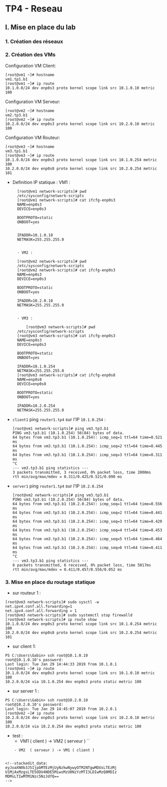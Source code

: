 #   TP4 - Reseau
## I. Mise en place du lab

### 1. Création des réseaux
### 2. Création des VMs

Configuration VM Client:

```
[root@vm1 ~]# hostname
vm1.tp1.b1
[root@vm1 ~]# ip route
10.1.0.0/24 dev enp0s3 proto kernel scope link src 10.1.0.10 metric 100
```

Configuration VM Serveur:

```
[root@vm2 ~]# hostname
vm2.tp3.b1
[root@vm2 ~]# ip route
10.2.0.0/24 dev enp0s3 proto kernel scope link src 10.2.0.10 metric 100
```

Configuration VM Routeur:

```
[root@vm3 ~]# hostname
vm3.tp1.b1
[root@vm3 ~]# ip route
10.1.0.0/24 dev enp0s3 proto kernel scope link src 10.1.0.254 metric 100
10.2.0.0/24 dev enp0s8 proto kernel scope link src 10.2.0.254 metric 101
```

* Definition IP statique :
VM1 :
	

		[root@vm1 network-scripts]# pwd
		/etc/sysconfig/network-scripts
		[root@vm1 network-scripts]# cat ifcfg-enp0s3
		NAME=enp0s3
		DEVICE=enp0s3

		BOOTPROTO=static
		ONBOOT=yes


		IPADDR=10.1.0.10
		NETMASK=255.255.255.0
				

		- VM2 : 
		
		[root@vm2 network-scripts]# pwd
		/etc/sysconfig/network-scripts
		[root@vm2 network-scripts]# cat ifcfg-enp0s3
		NAME=enp0s3
		DEVICE=enp0s3

		BOOTPROTO=static
		ONBOOT=yes

		IPADDR=10.2.0.10
		NETMASK=255.255.255.0
		

		- VM3 :

			[root@vm3 network-scripts]# pwd
		/etc/sysconfig/network-scripts
		[root@vm3 network-scripts]# cat ifcfg-enp0s3
		NAME=enp0s3
		DEVICE=enp0s3

		BOOTPROTO=static
		ONBOOT=yes

		IPADDR=10.1.0.254
		NETMASK=255.255.255.0
		[root@vm3 network-scripts]# cat ifcfg-enp0s8
		NAME=enp0s8
		DEVICE=enp0s8

		BOOTPROTO=static
		ONBOOT=yes

		IPADDR=10.2.0.254
		NETMASK=255.255.255.0


* `client1` ping `router1.tp4` sur l'IP `10.1.0.254` :
	
	```
	[root@vm1 network-scripts]# ping vm3.tp3.b1
	PING vm3.tp3.b1 (10.1.0.254) 56(84) bytes of data.
	64 bytes from vm3.tp3.b1 (10.1.0.254): icmp_seq=1 ttl=64 time=0.521 ms
	64 bytes from vm3.tp3.b1 (10.1.0.254): icmp_seq=2 ttl=64 time=0.445 ms
	64 bytes from vm3.tp3.b1 (10.1.0.254): icmp_seq=3 ttl=64 time=0.311 ms
	^C
	--- vm3.tp3.b1 ping statistics ---
	3 packets transmitted, 3 received, 0% packet loss, time 2000ms
	rtt min/avg/max/mdev = 0.311/0.425/0.521/0.090 ms
	```

* `server1` ping `router1.tp4` sur l'IP `10.2.0.254`
	
	```
	[root@vm2 network-scripts]# ping vm3.tp3.b1
	PING vm3.tp3.b1 (10.2.0.254) 56(84) bytes of data.
	64 bytes from vm3.tp3.b1 (10.2.0.254): icmp_seq=1 ttl=64 time=0.556 ms
	64 bytes from vm3.tp3.b1 (10.2.0.254): icmp_seq=2 ttl=64 time=0.441 ms
	64 bytes from vm3.tp3.b1 (10.2.0.254): icmp_seq=3 ttl=64 time=0.420 ms
	64 bytes from vm3.tp3.b1 (10.2.0.254): icmp_seq=4 ttl=64 time=0.453 ms
	64 bytes from vm3.tp3.b1 (10.2.0.254): icmp_seq=5 ttl=64 time=0.464 ms
	64 bytes from vm3.tp3.b1 (10.2.0.254): icmp_seq=6 ttl=64 time=0.411 ms
	^C
	--- vm3.tp3.b1 ping statistics ---
	6 packets transmitted, 6 received, 0% packet loss, time 5017ms
	rtt min/avg/max/mdev = 0.411/0.457/0.556/0.052 ms
	```

### 3. Mise en place du routage statique

* sur routeur 1 :
```
[root@vm3 network-scripts]# sudo sysctl -w net.ipv4.conf.all.forwarding=1
net.ipv4.conf.all.forwarding = 1
[root@vm3 network-scripts]# sudo systemctl stop firewalld
[root@vm3 network-scripts]# ip route show
10.1.0.0/24 dev enp0s3 proto kernel scope link src 10.1.0.254 metric 100
10.2.0.0/24 dev enp0s8 proto kernel scope link src 10.2.0.254 metric 101
```

*	sur client 1: 
```
PS C:\Users\Gabin> ssh root@10.1.0.10
root@10.1.0.10's password:
Last login: Tue Jan 29 14:44:33 2019 from 10.1.0.1
[root@vm1 ~]# ip route
10.1.0.0/24 dev enp0s3 proto kernel scope link src 10.1.0.10 metric 100
10.2.0.0/24 via 10.1.0.254 dev enp0s3 proto static metric 100
```

* sur server 1 : 
```
PS C:\Users\Gabin> ssh root@10.2.0.10
root@10.2.0.10's password:
Last login: Tue Jan 29 14:45:07 2019 from 10.2.0.1
[root@vm2 ~]# ip route
10.2.0.0/24 dev enp0s3 proto kernel scope link src 10.2.0.10 metric 100
10.2.0.0/24 via 10.2.0.254 dev enp0s3 proto static metric 100
```

* test :
	- VM1 ( client ) -> VM2 ( serveur )
``

```
	- VM2  ( serveur ) -> VM1 ( client )

	
<!--stackedit_data:
eyJoaXN0b3J5IjpbMTEzMjUyNzkwNywyOTM2NTgwMDUsLTEzMj
U1MjAxMzgsLTE5ODU4NDE5MiwxMzU0NzYzMTI3LDIwMzQ0MDIz
MDMsLTIwMTM1Nzc5NzJdfQ==
-->